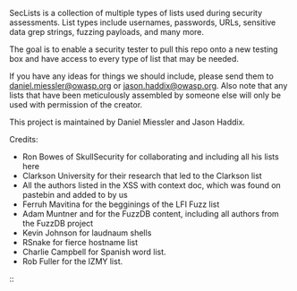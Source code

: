 SecLists is a collection of multiple types of lists used during security assessments. List types include usernames, passwords, URLs, sensitive data grep strings, fuzzing payloads, and many more.

The goal is to enable a security tester to pull this repo onto a new testing box and have access to every type of list that may be needed.

If you have any ideas for things we should include, please send them to daniel.miessler@owasp.org or jason.haddix@owasp.org. Also note that any lists that have been meticulously assembled by someone else will only be used with permission of the creator.

This project is maintained by Daniel Miessler and Jason Haddix. 

Credits:

- Ron Bowes of SkullSecurity for collaborating and including all his lists here
- Clarkson University for their research that led to the Clarkson list
- All the authors listed in the XSS with context doc, which was found on pastebin and added to by us
- Ferruh Mavitina for the begginings of the LFI Fuzz list
- Adam Muntner and  for the FuzzDB content, including all authors from the FuzzDB project
- Kevin Johnson for laudnaum shells
- RSnake for fierce hostname list 
- Charlie Campbell for Spanish word list.
- Rob Fuller for the IZMY list.

::
